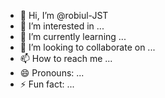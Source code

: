 - 👋 Hi, I’m @robiul-JST
- 👀 I’m interested in ...
- 🌱 I’m currently learning ...
- 💞️ I’m looking to collaborate on ...
- 📫 How to reach me ...
- 😄 Pronouns: ...
- ⚡ Fun fact: ...

<!---
robiul-JST/robiul-JST is a ✨ special ✨ repository because its `README.md` (this file) appears on your GitHub profile.
You can click the Preview link to take a look at your changes.
--->
